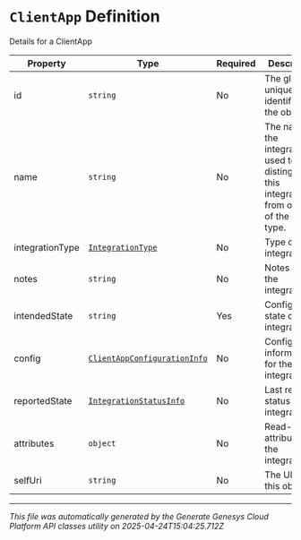 # `ClientApp` Definition

Details for a ClientApp

| Property | Type | Required | Description |
|----------|------|----------|-------------|
| id | `string` | No | The globally unique identifier for the object. |
| name | `string` | No | The name of the integration, used to distinguish this integration from others of the same type. |
| integrationType | [`IntegrationType`](integrationtype-definition.md) | No | Type of the integration |
| notes | `string` | No | Notes about the integration. |
| intendedState | `string` | Yes | Configured state of the integration. |
| config | [`ClientAppConfigurationInfo`](clientappconfigurationinfo-definition.md) | No | Configuration information for the integration. |
| reportedState | [`IntegrationStatusInfo`](integrationstatusinfo-definition.md) | No | Last reported status of the integration. |
| attributes | `object` | No | Read-only attributes for the integration. |
| selfUri | `string` | No | The URI for this object |

---

*This file was automatically generated by the Generate Genesys Cloud Platform API classes utility on 2025-04-24T15:04:25.712Z*